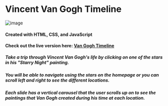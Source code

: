 # Vincent Van Gogh Timeline
![image](https://i.imgur.com/bsfI27d.jpg)
#### Created with HTML, CSS, and JavaScript
#### Check out the live version here: [Van Gogh Timeline](van-gogh.surge.sh)
##### Take a trip through Vincent Van Gogh's life by clicking on one of the stars in his "Starry Night" painting.
##### You will be able to navigate using the stars on the homepage or you can scroll left and right to see the different locations.
##### Each slide has a vertical carousel that the user scrolls up on to see the paintings that Van Gogh created during his time at each location.
